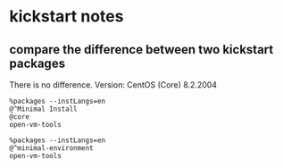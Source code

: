 # kickstart notes

## compare the difference between two kickstart packages

There is no difference. Version: CentOS (Core) 8.2.2004

```old
%packages --instLangs=en
@^Minimal Install
@core
open-vm-tools
```

```new
%packages --instLangs=en
@^minimal-environment
open-vm-tools
```

